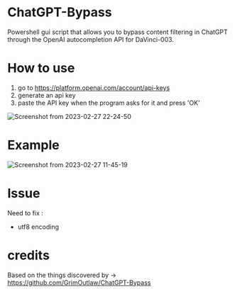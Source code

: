 # ChatGPT-Bypass
Powershell gui script that allows you to bypass content filtering in ChatGPT through the OpenAI autocompletion API for DaVinci-003.

# How to use 

1) go to https://platform.openai.com/account/api-keys
2) generate an api key
3) paste the API key when the program asks for it and press 'OK'

![Screenshot from 2023-02-27 22-24-50](https://user-images.githubusercontent.com/106079917/221688997-83484908-06d4-472e-a594-2d54c63ea0ee.png)

# Example

![Screenshot from 2023-02-27 11-45-19](https://user-images.githubusercontent.com/106079917/221613984-5a20637b-f46f-4b12-99b9-17cf7e0b5d99.png)

# Issue
Need to fix :
  - utf8 encoding

# credits
Based on the things discovered by -> https://github.com/GrimOutlaw/ChatGPT-Bypass
